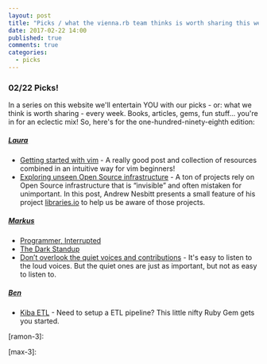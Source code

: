 ```yaml
---
layout: post
title: "Picks / what the vienna.rb team thinks is worth sharing this week"
date: 2017-02-22 14:00
published: true
comments: true
categories:
  - picks
---
```


### 02/22 Picks!

In a series on this website we'll entertain YOU with our picks - or: what we think is worth sharing - every week.
Books, articles, gems, fun stuff... you're in for an eclectic mix! So, here's for the one-hundred-ninety-eighth edition:


##### [Laura][laura]
- [Getting started with vim][laura-1] - A really good post and collection of resources combined in an intuitive way for vim beginners!
- [Exploring unseen Open Source infrastructure][laura-2] - A ton of projects rely on Open Source infrastructure that is “invisible” and often mistaken for unimportant. In this post, Andrew Nesbitt presents a small feature of his project [libraries.io][laura-3] to help us be aware of those projects.

##### [Markus][markus]
- [Programmer, Interrupted][markus-1]
- [The Dark Standup][markus-2]
- [Don’t overlook the quiet voices and contributions][markus-3] - It's easy to listen to the loud voices. But the quiet ones are just as important, but not as easy to listen to.


##### [Ben][ben]
- [Kiba ETL][ben-1] - Need to setup a ETL pipeline? This little nifty Ruby Gem gets you started.

[laura]: https://www.twitter.com/alicetragedy
[laura-1]: http://lucapette.me/getting-started-with-vim
[laura-2]: https://medium.com/hypetonic/unseen-open-source-infrastructure-f0ba1d3d5964
[laura-3]: https://libraries.io/

[ramon]: https://twitter.com/senorhuidobro
[ramon-1]:
[ramon-2]:
[ramon-3]:

[markus]: https://twitter.com/nuclearsquid
[markus-1]: http://www.gamasutra.com/view/feature/190891/programmer_interrupted.php
[markus-2]: https://18f.gsa.gov/2017/01/19/the-dark-standup/
[markus-3]: https://m.signalvnoise.com/dont-overlook-the-quiet-voices-and-contributions-c49e8738d8cf

[max]: https://www.twitter.com/klappradla
[max-1]:
[max-2]:
[max-3]:

[ben]: https://twitter.com/beanieboi
[ben-1]: http://www.kiba-etl.org
